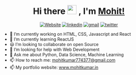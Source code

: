 <h1 align="center"> Hi there <img src="https://media.giphy.com/media/hvRJCLFzcasrR4ia7z/giphy.gif" width="30px"> , I'm <a href="https://aggarwal-mohit.netlify.com">Mohit!</a> </h1>
<p align="center">
    <a href="https://mohitkumar.in/"><img alt="Website" title="website" src="https://img.shields.io/badge/-Website-47CCCC?style=flat&logo=Google-Chrome&logoColor=white"/></a>
  <a href="https://www.linkedin.com/in/mohit-kumar-aggarwal/"><img alt="linkedin" title="Linkedin" src="https://img.shields.io/badge/LinkedIn-0077B5?style=flat&logo=linkedin&logoColor=white"/></a>
  <a href="mailto:mohitkumar06612@gmail.com"><img alt="gmail" title="gmail" src="https://img.shields.io/badge/Gmail-red?style=flat&logo=Gmail&logoColor=white"/></a>
  <a href="https://twitter.com/aggarwal_mohit_"><img alt="twitter" title="twitter" src="https://img.shields.io/badge/-Twitter-1ca0f1?style=flat&labelColor=1ca0f1&logo=twitter&logoColor=white"/></a>
</p>

- 🔭 I’m currently working on HTML, CSS, Javascript and React
- 🌱 I’m currently learning ReactJS
- 😃 I’m looking to collaborate on open Source
- 🤔 I’m looking for help with Web Development
- 💬 Ask me about Python, Data Science, Machine Learning
- 📫 How to reach me: mohitkumar774377@gmail.com
- 📫 My portfolio website: www.mohitkumar.in
